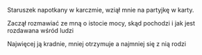 
Staruszek napotkany w karczmie, wziął mnie na partyjkę w karty.

Zaczął rozmawiać ze mną o istocie mocy, skąd pochodzi i jak jest rozdawana wśród ludzi

Najwięcej ją kradnie, mniej otrzymuje a najmniej się z nią rodzi